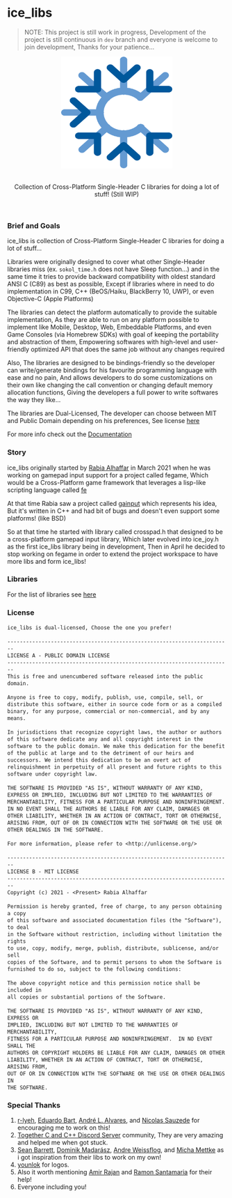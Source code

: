 # ice_libs

> NOTE: This project is still work in progress, Development of the project is still continuous in `dev` branch and everyone is welcome to join development, Thanks for your patience...

<div align="center">
  <img src="img/icon1.png" width="256", height="256"><br><br>
  <p>Collection of Cross-Platform Single-Header C libraries for doing a lot of stuff! (Still WIP)</p>
</div>
<br>

### Brief and Goals

ice_libs is collection of Cross-Platform Single-Header C libraries for doing a lot of stuff...

Libraries were originally designed to cover what other Single-Header libraries miss (ex. `sokol_time.h` does not have Sleep function...) and in the same time it tries to provide backward compatibility with oldest standard ANSI C (C89) as best as possible, Except if libraries where in need to do implementation in C99, C++ (BeOS/Haiku, BlackBerry 10, UWP), or even Objective-C (Apple Platforms)

The libraries can detect the platform automatically to provide the suitable implementation, As they are able to run on any platform possible to implement like Mobile, Desktop, Web, Embeddable Platforms, and even Game Consoles (via Homebrew SDKs) with goal of keeping the portability and abstraction of them, Empowering softwares with high-level and user-friendly optimized API that does the same job without any changes required

Also, The libraries are designed to be bindings-friendly so the developer can write/generate bindings for his favourite programming language with ease and no pain, And allows developers to do some customizations on their own like changing the call convention or changing default memory allocation functions, Giving the developers a full power to write softwares the way they like...

The libraries are Dual-Licensed, The developer can choose between MIT and Public Domain depending on his preferences, See license [here](#license)

For more info check out the [Documentation](https://github.com/Rabios/ice_libs/wiki)

### Story

ice_libs originally started by [Rabia Alhaffar](https://github.com/Rabios) in March 2021 when he was working on gamepad input support for a project called fegame, Which would be a Cross-Platform game framework that leverages a lisp-like scripting language called [fe](https://github.com/rxi/fe)

At that time Rabia saw a project called [gainput](https://gainput.johanneskuhlmann.de) which represents his idea, But it's written in C++ and had bit of bugs and doesn't even support some platforms! (like BSD)

So at that time he started with library called crosspad.h that designed to be a cross-platform gamepad input library, Which later evolved into ice_joy.h as the first ice_libs library being in development, Then in April he decided to stop working on fegame in order to extend the project workspace to have more libs and form ice_libs!

### Libraries

For the list of libraries see [here](https://github.com/Rabios/ice_libs/wiki/Libraries)

### License

```
ice_libs is dual-licensed, Choose the one you prefer!

------------------------------------------------------------------------
LICENSE A - PUBLIC DOMAIN LICENSE
------------------------------------------------------------------------
This is free and unencumbered software released into the public domain.

Anyone is free to copy, modify, publish, use, compile, sell, or
distribute this software, either in source code form or as a compiled
binary, for any purpose, commercial or non-commercial, and by any
means.

In jurisdictions that recognize copyright laws, the author or authors
of this software dedicate any and all copyright interest in the
software to the public domain. We make this dedication for the benefit
of the public at large and to the detriment of our heirs and
successors. We intend this dedication to be an overt act of
relinquishment in perpetuity of all present and future rights to this
software under copyright law.

THE SOFTWARE IS PROVIDED "AS IS", WITHOUT WARRANTY OF ANY KIND,
EXPRESS OR IMPLIED, INCLUDING BUT NOT LIMITED TO THE WARRANTIES OF
MERCHANTABILITY, FITNESS FOR A PARTICULAR PURPOSE AND NONINFRINGEMENT.
IN NO EVENT SHALL THE AUTHORS BE LIABLE FOR ANY CLAIM, DAMAGES OR
OTHER LIABILITY, WHETHER IN AN ACTION OF CONTRACT, TORT OR OTHERWISE,
ARISING FROM, OUT OF OR IN CONNECTION WITH THE SOFTWARE OR THE USE OR
OTHER DEALINGS IN THE SOFTWARE.

For more information, please refer to <http://unlicense.org/>

------------------------------------------------------------------------
LICENSE B - MIT LICENSE
------------------------------------------------------------------------
Copyright (c) 2021 - <Present> Rabia Alhaffar

Permission is hereby granted, free of charge, to any person obtaining a copy
of this software and associated documentation files (the "Software"), to deal
in the Software without restriction, including without limitation the rights
to use, copy, modify, merge, publish, distribute, sublicense, and/or sell
copies of the Software, and to permit persons to whom the Software is
furnished to do so, subject to the following conditions:

The above copyright notice and this permission notice shall be included in
all copies or substantial portions of the Software.

THE SOFTWARE IS PROVIDED "AS IS", WITHOUT WARRANTY OF ANY KIND, EXPRESS OR
IMPLIED, INCLUDING BUT NOT LIMITED TO THE WARRANTIES OF MERCHANTABILITY,
FITNESS FOR A PARTICULAR PURPOSE AND NONINFRINGEMENT.  IN NO EVENT SHALL THE
AUTHORS OR COPYRIGHT HOLDERS BE LIABLE FOR ANY CLAIM, DAMAGES OR OTHER
LIABILITY, WHETHER IN AN ACTION OF CONTRACT, TORT OR OTHERWISE, ARISING FROM,
OUT OF OR IN CONNECTION WITH THE SOFTWARE OR THE USE OR OTHER DEALINGS IN
THE SOFTWARE.
```

### Special Thanks

1. [r-lyeh](https://github.com/r-lyeh), [Eduardo Bart](https://github.com/edubart), [André L. Alvares](https://github.com/Andre-LA), and [Nicolas Sauzede](https://github.com/nsauzede) for encouraging me to work on this!
2. [Together C and C++ Discord Server](https://discord.gg/99A4kq4a) community, They are very amazing and helped me when got stuck.
3. [Sean Barrett](https://github.com/nothings), [Dominik Madarász](https://github.com/zaklaus), [Andre Weissflog](https://github.com/floooh), and [Micha Mettke](https://github.com/vurtun) as i got inspiration from their libs to work on my own!
4. [younlok](https://github.com/younlok) for logos.
5. Also it worth mentioning [Amir Rajan](https://github.com/amirrajan) and [Ramon Santamaria](https://github.com/raysan5) for their help!
6. Everyone including you!

